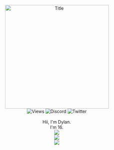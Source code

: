 <link rel="stylesheet" href="https://fonts.googleapis.com/css?family=PT+Sans">

<div align="center">
  <br>
  <img alt="Title" src="https://see.fontimg.com/api/renderfont4/GOZ5A/eyJyIjoiZnMiLCJoIjoyMDAsInciOjEwMDAsImZzIjoyMDAsImZnYyI6IiMyRTc0RDQiLCJiZ2MiOiIjRkZGRkZGIiwidCI6MX0/SGV5eQ/acakadut.png" width="333" hight="153"> <br>
  <img alt="Views" src="https://komarev.com/ghpvc/?username=GodModed&style=for-the-badge">
  <img alt="Discord" src="https://img.shields.io/badge/Discord-GodModed-%235539cc?style=for-the-badge">
  <img alt="Twitter" src="https://img.shields.io/badge/Twitter-IGNGod__Mode-%2300acee?style=for-the-badge">
  <br>
  <br>
  <a style="color:blue,font-family:PT+Sans">Hii, I'm Dylan. <br> I'm 16.</a>
  <br>
  <img align="center" src="https://github-readme-stats.vercel.app/api?username=godModeD&show_icons=true&theme=github_dark&hide_border=true"/> <br>
  <img align="center" src="https://github-readme-stats.vercel.app/api/top-langs/?username=godmoded&layout=compact&theme=github_dark&hide_border=true"/> <br>
  <img align="center" src="https://github-readme-stats.vercel.app/api/wakatime?username=GodMode&theme=github_dark&hide_border=true"/>
</div>
